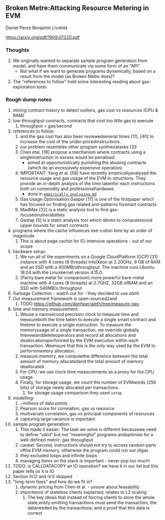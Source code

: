 ## Broken Metre:Attacking Resource Metering in EVM

Daniel Perez Benjamin Livshits

https://arxiv.org/pdf/1909.07220.pdf

### Thoughts

1. We originally wanted to separate sample program generation from model, and have them communicate via some form of an "API".
    - But what if we want to generate programs dynamically, based on a result from the model (as Broken Metre does)?
2. The "references to follow" hold some interesting reading about gas-exploration tools

### Rough dump notes

1. mining contract history to detect outliers, gas cost vs resources (CPU & RAM)
2. low-throughput contracts, contracts that cost too little gas to execute
    1. throughput = gas/second
3. references to follow:
    1. and the gas cost has also been reviewedseveral times [11], [40] to increase the cost of the under-pricedinstructions.
    2. our problem resembles  other  program  synthesistasks [33
    3. Chen etal.  [18]  propose  a  mechanism  where  contracts  using  a  singleinstruction  in  excess  would  be  penalised.
        - aimed at opportunistically punishing the abusing contracts (which do an excessively expensive operation)
    4. IMPORTANT: Yang et al. [58] have recently empiricallyanalysed  the  resource  usage  and  gas  usage  of  the  EVM  in-structions. They provide an in-depth analysis of the time takenfor  each  instructions  both  on  commodity  and  professionalhardware.
        - done in [`empirically_analyzing.md`](./empirically_analyzing.md)
    5. Gas  Usage  Optimisation:Gasper  [17]  is  one  of  the  firstpaper which has focused on finding gas related anti-patterns forsmart contracts
    6. MadMax  [32]  is  a  static  analysis  tool  to  find  gas-focusedvulnerabilities
    7. Gastap [5] is a static analysis tool which allows to computesound  upper  bounds  for  smart  contracts
4. programs  where  the  cache  influences  exe-cution time by an order of magnitude
    1. This is about page cachin for IO-intensive operations - out of our scope
5. hardware setup:
    1. We run all of the experiments on a Google CloudPlatform  (GCP)  [31]  instance  with  4  cores  (8  threads)  IntelXeon at 2.20GHz, 8 GB of RAM and an SSD with a 400MB/sthroughput.  The  machine  runs  Ubuntu  18.04  with  the  Linuxkernel version 4.15.0.
    2. (Parity bare metal for comparison) more powerful bare-metal  machine  with  4  cores  (8  threads)  at  2.7GHZ,  32GB  ofRAM  and  an  SSD  with  540MB/s  throughput
6. Garbage Collection - watch out for - they decided to use _aleth_
7. Our  measurement  framework  is  open-sourced2and
    1. TODO  https://github.com/danhper/aleth/tree/measure-gas
8. time and memory measurement:
    1. Weuse a nanosecond precision clock to measure time and measureboth the time taken to execute a single smart contract and thetime  to  execute  a  single  instruction.  To  measure  the  memoryusage of a single transaction, we override globally thenewanddeleteoperators and record all allocations and deallocationsperformed by the EVM execution within each transaction. Weensure that this is the only way used by the EVM to performmemory allocation.
    2. measure  memory,  we  computethe difference between the total amount of memory allocatedand  the  total  amount  of  memory  deallocated
    3. For CPU, we use  clock  time  measurements  as  a  proxy  for  the  CPU  usage.
    4. Finally,  for  storage  usage,  we  count  the  number  of  EVMwords (256 bits) of storage newly allocated per transactions.
        1. for storage usage comparison they used `iotop`
9. modelling:
    1. ~millions of data points
    2. Pearson score for correlation, gas vs resource
    3. multivariate correlation, gas vs principal components of resources
    4. capturing large variance is important
10. sample program generation:
    1. This made it easier: The task we solve is different becausewe need to define “valid” but not “meaningful” programs andoptimise for a well-defined metric: gas throughput
    2. caveat: Second, instructions should not try to access random parts ofthe  EVM  memory,  otherwise  the  program  could  run  out  ofgas
    3. they excluded loops and infinite loops
    4. managing items on the stack is important - never pop too much!
11. TODO: is CALLDATACOPY an IO operation? we have it in our list but this paper tells us it is IO
12. Section IV.D and iV.E skipped
13. "long-term fixes" and how do we fit in?
    1. dynamic pricing from Chen et al. - unsure about feasability
    2. importance of stateless clients explained, relates to L2 scaling:
        1. The  key  ideais  that  instead  of  forcing  clients  to  store  the  whole  state,entity emitting transactions must send the transaction, the dataneeded by the transactions, and a proof that this data is correct

